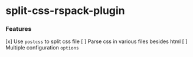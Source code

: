# split-css-rspack-plugin

### Features

[x] Use `postcss` to split css file
[ ] Parse css in various files besides html
[ ] Multiple configuration `options`

